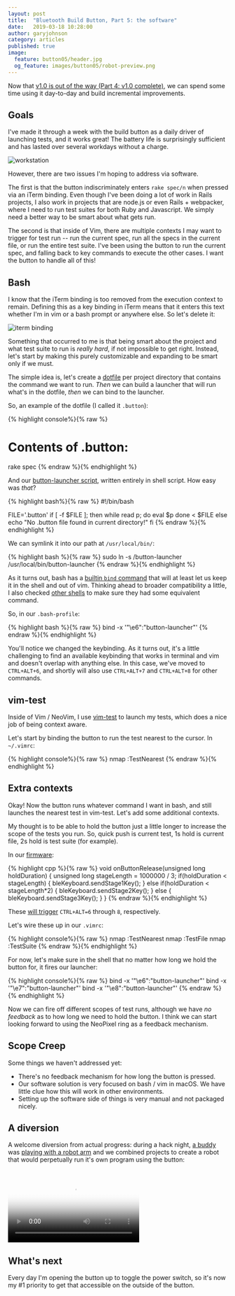 ```yaml
---
layout: post
title:  "Bluetooth Build Button, Part 5: the software"
date:   2019-03-18 10:28:00
author: garyjohnson
category: articles
published: true
image:
  feature: button05/header.jpg
  og_feature: images/button05/robot-preview.png
---
```


Now that [v1.0 is out of the way (Part 4: v1.0 complete)](/articles/build-button-v1), we can spend some time using it day-to-day and build incremental improvements.

## Goals

I've made it through a week with the build button as a daily driver of launching tests, and it works great! The battery life is surprisingly sufficient and has lasted over several workdays without a charge.

![workstation](../../images/button05/daily-driver.jpg)

However, there are two issues I'm hoping to address via software.

The first is that the button indiscriminately enters `rake spec/n` when pressed via an iTerm binding. Even though I've been doing a lot of work in Rails projects, I also work in projects that are node.js or even Rails + webpacker, where I need to run test suites for both Ruby and Javascript. We simply need a better way to be smart about what gets run.

The second is that inside of Vim, there are multiple contexts I may want to trigger for test run -- run the current spec, run all the specs in the current file, or run the entire test suite. I've been using the button to run the current spec, and falling back to key commands to execute the other cases. I want the button to handle all of this!

## Bash

I know that the iTerm binding is too removed from the execution context to remain. Defining this as a key binding in iTerm means that it enters this text whether I'm in vim or a bash prompt or anywhere else. So let's delete it:

![iterm binding](../../images/button05/iterm-binding.png)

Something that occurred to me is that being smart about the project and what test suite to run is _really hard_, if not impossible to get right. Instead, let's start by making this purely customizable and expanding to be smart only if we must. 

The simple idea is, let's create a [dotfile](https://wiki.archlinux.org/index.php/Dotfiles) per project directory that contains the command we want to run. _Then_ we can build a launcher that will run what's in the dotfile, _then_ we can bind to the launcher.

So, an example of the dotfile (I called it `.button`):

{% highlight console%}{% raw %}
# Contents of .button:
rake spec
{% endraw %}{% endhighlight %}

And our [button-launcher script](https://github.com/garyjohnson/build-button/blob/master/button-launcher/button-launcher), written entirely in shell script. How easy was _that_?

{% highlight bash%}{% raw %}
#!/bin/bash

FILE='.button'
if [ -f $FILE ]; then
  while read p; do
    eval $p
  done < $FILE
else
  echo "No .button file found in current directory!"
fi
{% endraw %}{% endhighlight %}

We can symlink it into our path at `/usr/local/bin/`:

{% highlight bash %}{% raw %}
sudo ln -s <full path>/button-launcher /usr/local/bin/button-launcher
{% endraw %}{% endhighlight %}

As it turns out, bash has a [builtin `bind` command](https://stackoverflow.com/questions/4200800/in-bash-how-do-i-bind-a-function-key-to-a-command) that will at least let us keep it in the shell and out of vim. Thinking ahead to broader compatibility a little, I also checked [other shells](https://fishshell.com/docs/current/commands.html#bind) to make sure they had some equivalent command.

So, in our `.bash-profile`:

{% highlight bash %}{% raw %}
bind -x '"\e6":"button-launcher"'
{% endraw %}{% endhighlight %}

You'll notice we changed the keybinding. As it turns out, it's a little challenging to find an available keybinding that works in terminal and vim and doesn't overlap with anything else. In this case, we've moved to `CTRL+ALT+6`, and shortly will also use `CTRL+ALT+7` and `CTRL+ALT+8` for other commands.

## vim-test

Inside of Vim / NeoVim, I use [vim-test](https://github.com/janko/vim-test) to launch my tests, which does a nice job of being context aware.

Let's start by binding the button to run the test nearest to the cursor. In `~/.vimrc`:

{% highlight console%}{% raw %}
nmap <silent> <M-6> :TestNearest<CR> 
{% endraw %}{% endhighlight %}

## Extra contexts

Okay! Now the button runs whatever command I want in bash, and still launches the nearest test in vim-test. Let's add some additional contexts.

My thought is to be able to hold the button just a little longer to increase the scope of the tests you run. So, quick push is current test, 1s hold is current file, 2s hold is test suite (for example).

In our [firmware](https://github.com/garyjohnson/build-button/blob/master/firmware/build-button/build-button.ino#L36):

{% highlight cpp %}{% raw %}
void onButtonRelease(unsigned long holdDuration) {
	unsigned long stageLength = 1000000 / 3;
	if(holdDuration < stageLength) {
		bleKeyboard.sendStage1Key();
	} else if(holdDuration < stageLength*2) {
		bleKeyboard.sendStage2Key();
	} else {
		bleKeyboard.sendStage3Key();
	}
}
{% endraw %}{% endhighlight %}

These [will trigger](https://github.com/garyjohnson/build-button/blob/971584ccf41935df530c323840ae0f39e155f7b9/firmware/build-button/BleKeyboardApp.cpp#L14-L27) `CTRL+ALT=6` through `8`, respectively.

Let's wire these up in our `.vimrc`:

{% highlight console%}{% raw %}
nmap <silent> <M-6> :TestNearest<CR> 
nmap <silent> <M-7> :TestFile<CR>
nmap <silent> <M-8> :TestSuite<CR>
{% endraw %}{% endhighlight %}

For now, let's make sure in the shell that no matter how long we hold the button for, it fires our launcher:

{% highlight console%}{% raw %}
bind -x '"\e6":"button-launcher"'
bind -x '"\e7":"button-launcher"'
bind -x '"\e8":"button-launcher"'
{% endraw %}{% endhighlight %}

Now we can fire off different scopes of test runs, although we have _no feedback_ as to how long we need to hold the button. I think we can start looking forward to using the NeoPixel ring as a feedback mechanism.

## Scope Creep

Some things we haven't addressed yet:

* There's no feedback mechanism for how long the button is pressed.
* Our software solution is very focused on bash / vim in macOS. We have little clue how this will work in other environments.
* Setting up the software side of things is very manual and not packaged nicely.

## A diversion

A welcome diversion from actual progress: during a hack night, [a buddy](http://www.datablue.net) was [playing with a robot arm](https://www.dobot.cc) and we combined projects to create a robot that would perpetually run it's own program using the button:

<br>
<video controls="controls" name="robot" src="../../images/button05/robot.mp4" poster="../../images/button05/robot-thumbnail.png" preload="auto"></video>
<br>

## What's next

Every day I'm opening the button up to toggle the power switch, so it's now my #1 priority to get that accessible on the outside of the button.

